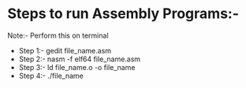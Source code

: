 # Steps to run Assembly Programs:- 

Note:- Perform this on terminal
- Step 1:- gedit file_name.asm
- Step 2:- nasm -f elf64 file_name.asm
- Step 3:- ld file_name.o -o file_name
- Step 4:- ./file_name

